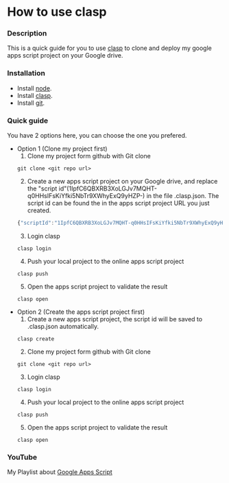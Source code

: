# How to use clasp

### Description
This is a quick guide for you to use [clasp](https://github.com/google/clasp) to clone and deploy my google apps script project on your Google drive.

### Installation
* Install [node](https://nodejs.org/en/).
* Install [clasp](https://github.com/google/clasp).
* Install [git](https://git-scm.com/downloads).

### Quick guide
You have 2 options here, you can choose the one you prefered.

* Option 1 (Clone my project first)
    1. Clone my project form github with Git clone
    ```
    git clone <git repo url>
    ```
    2. Create a new apps script project on your Google drive, and replace the "script id"(1IpfC6QBXRB3XoLGJv7MQHT-q0HHsIFsKiYfki5NbTr9XWhyExQ9yHZP-) in the file .clasp.json. The script id can be found the in the apps script project URL you just created.
    ``` javascript
    {"scriptId":"1IpfC6QBXRB3XoLGJv7MQHT-q0HHsIFsKiYfki5NbTr9XWhyExQ9yHZP-")
    ```
    3. Login clasp
    ```
    clasp login
    ```
    4. Push your local project to the online apps script project
    ```
    clasp push
    ```
    5. Open the apps script project to validate the result
    ```
    clasp open
    ```
* Option 2 (Create the apps script project first)
    1. Create a new apps script project, the script id will be saved to .clasp.json automatically.
    ```
    clasp create
    ```
    2. Clone my project form github with Git clone
    ```
    git clone <git repo url>
    ```
    3. Login clasp
    ```
    clasp login
    ```
    4. Push your local project to the online apps script project
    ```
    clasp push
    ```
    5. Open the apps script project to validate the result
    ```
    clasp open
    ```

### YouTube
My Playlist about [Google Apps Script](https://www.youtube.com/playlist?list=PLQhwjnEjYj8Bf_EZDrrcmkB9vcB9Sk3x0)


